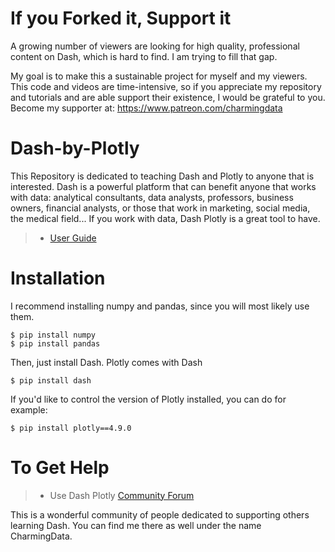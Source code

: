 # If you Forked it, Support it
A growing number of viewers are looking for high quality, professional content on Dash, which is hard to find. I am trying to fill that gap. 

My goal is to make this a sustainable project for myself and my viewers. This code and videos are time-intensive, so if you appreciate my repository and tutorials and are able support their existence, I would be grateful to you. Become my supporter at: https://www.patreon.com/charmingdata

# Dash-by-Plotly
This Repository is dedicated to teaching Dash and Plotly to anyone that is interested. 
Dash is a powerful platform that can benefit anyone that works with data: analytical consultants, data analysts, professors, 
business owners, financial analysts, or those that work in marketing, social media, the medical field... If you work with data, Dash Plotly is a great tool to have.

> - [User Guide](https://dash-docs.herokuapp.com/introduction)

# Installation
I recommend installing numpy and pandas, since you will most likely use them.

    $ pip install numpy
    $ pip install pandas
    
Then, just install Dash. Plotly comes with Dash

    $ pip install dash
    
If you'd like to control the version of Plotly installed, you can do for example:

    $ pip install plotly==4.9.0
    
# To Get Help
> - Use Dash Plotly [Community Forum](https://community.plotly.com/)

This is a wonderful community of people dedicated to supporting others learning Dash. You can find me there as well under the name CharmingData.
